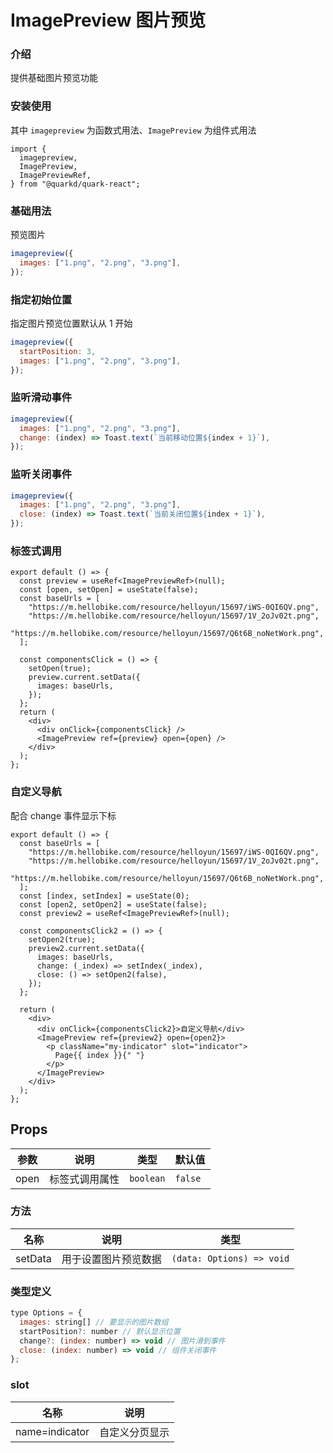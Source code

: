# ImagePreview 图片预览

### 介绍

提供基础图片预览功能

### 安装使用

其中 `imagepreview` 为函数式用法、`ImagePreview` 为组件式用法

```tsx
import {
  imagepreview,
  ImagePreview,
  ImagePreviewRef,
} from "@quarkd/quark-react";
```

### 基础用法

预览图片

```js
imagepreview({
  images: ["1.png", "2.png", "3.png"],
});
```

### 指定初始位置

指定图片预览位置默认从 1 开始

```js
imagepreview({
  startPosition: 3,
  images: ["1.png", "2.png", "3.png"],
});
```

### 监听滑动事件

```js
imagepreview({
  images: ["1.png", "2.png", "3.png"],
  change: (index) => Toast.text(`当前移动位置${index + 1}`),
});
```

### 监听关闭事件

```js
imagepreview({
  images: ["1.png", "2.png", "3.png"],
  close: (index) => Toast.text(`当前关闭位置${index + 1}`),
});
```

### 标签式调用

```tsx
export default () => {
  const preview = useRef<ImagePreviewRef>(null);
  const [open, setOpen] = useState(false);
  const baseUrls = [
    "https://m.hellobike.com/resource/helloyun/15697/iWS-0QI6QV.png",
    "https://m.hellobike.com/resource/helloyun/15697/1V_2oJv02t.png",
    "https://m.hellobike.com/resource/helloyun/15697/Q6t6B_noNetWork.png",
  ];

  const componentsClick = () => {
    setOpen(true);
    preview.current.setData({
      images: baseUrls,
    });
  };
  return (
    <div>
      <div onClick={componentsClick} />
      <ImagePreview ref={preview} open={open} />
    </div>
  );
};
```

### 自定义导航

配合 change 事件显示下标

```tsx
export default () => {
  const baseUrls = [
    "https://m.hellobike.com/resource/helloyun/15697/iWS-0QI6QV.png",
    "https://m.hellobike.com/resource/helloyun/15697/1V_2oJv02t.png",
    "https://m.hellobike.com/resource/helloyun/15697/Q6t6B_noNetWork.png",
  ];
  const [index, setIndex] = useState(0);
  const [open2, setOpen2] = useState(false);
  const preview2 = useRef<ImagePreviewRef>(null);

  const componentsClick2 = () => {
    setOpen2(true);
    preview2.current.setData({
      images: baseUrls,
      change: (_index) => setIndex(_index),
      close: () => setOpen2(false),
    });
  };

  return (
    <div>
      <div onClick={componentsClick2}>自定义导航</div>
      <ImagePreview ref={preview2} open={open2}>
        <p className="my-indicator" slot="indicator">
          Page{{ index }}{" "}
        </p>
      </ImagePreview>
    </div>
  );
};
```

## Props

| 参数 | 说明           | 类型       | 默认值  |
| ---- | -------------- | ---------- | ------- |
| open | 标签式调用属性 | `boolean` | `false` |

### 方法

| 名称    | 说明                 | 类型                      |
| ------- | -------------------- | ------------------------- |
| setData | 用于设置图片预览数据 | `(data: Options) => void` |

### 类型定义

```js
type Options = {
  images: string[] // 要显示的图片数组
  startPosition?: number // 默认显示位置
  change?: (index: number) => void // 图片滑到事件
  close: (index: number) => void // 组件关闭事件
};
```

### slot

| 名称           | 说明           |
| -------------- | -------------- |
| name=indicator | 自定义分页显示 |
